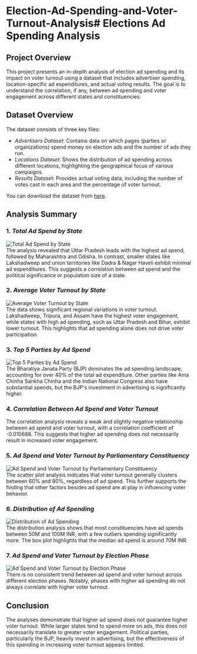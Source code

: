 # Election-Ad-Spending-and-Voter-Turnout-Analysis# Elections Ad Spending Analysis

## Project Overview

This project presents an in-depth analysis of election ad spending and its impact on voter turnout using a dataset that includes advertiser spending, location-specific ad expenditures, and actual voting results. The goal is to understand the correlation, if any, between ad spending and voter engagement across different states and constituencies.

## Dataset Overview

The dataset consists of three key files:

- *Advertisers Dataset*: Contains data on which pages (parties or organizations) spend money on election ads and the number of ads they run.
- *Locations Dataset*: Shows the distribution of ad spending across different locations, highlighting the geographical focus of various campaigns.
- *Results Dataset*: Provides actual voting data, including the number of votes cast in each area and the percentage of voter turnout.

You can download the dataset from [here](#).

## Analysis Summary

### 1. *Total Ad Spend by State*

![Total Ad Spend by State](chart1.png)  
The analysis revealed that Uttar Pradesh leads with the highest ad spend, followed by Maharashtra and Odisha. In contrast, smaller states like Lakshadweep and union territories like Dadra & Nagar Haveli exhibit minimal ad expenditures. This suggests a correlation between ad spend and the political significance or population size of a state.

### 2. *Average Voter Turnout by State*

![Average Voter Turnout by State](chart2.png)  
The data shows significant regional variations in voter turnout. Lakshadweep, Tripura, and Assam have the highest voter engagement, while states with high ad spending, such as Uttar Pradesh and Bihar, exhibit lower turnout. This highlights that ad spending alone does not drive voter participation.

### 3. *Top 5 Parties by Ad Spend*

![Top 5 Parties by Ad Spend](chart3.png)  
The Bharatiya Janata Party (BJP) dominates the ad spending landscape, accounting for over 40% of the total ad expenditure. Other parties like Ama Chinha Sankha Chinha and the Indian National Congress also have substantial spends, but the BJP's investment in advertising is significantly higher.

### 4. *Correlation Between Ad Spend and Voter Turnout*

The correlation analysis reveals a weak and slightly negative relationship between ad spend and voter turnout, with a correlation coefficient of -0.010688. This suggests that higher ad spending does not necessarily result in increased voter engagement.

### 5. *Ad Spend and Voter Turnout by Parliamentary Constituency*

![Ad Spend and Voter Turnout by Parliamentary Constituency](chart4.png)  
The scatter plot analysis indicates that voter turnout generally clusters between 60% and 80%, regardless of ad spend. This further supports the finding that other factors besides ad spend are at play in influencing voter behavior.

### 6. *Distribution of Ad Spending*

![Distribution of Ad Spending](chart5.png)  
The distribution analysis shows that most constituencies have ad spends between 50M and 100M INR, with a few outliers spending significantly more. The box plot highlights that the median ad spend is around 70M INR.

### 7. *Ad Spend and Voter Turnout by Election Phase*

![Ad Spend and Voter Turnout by Election Phase](chart6.png)  
There is no consistent trend between ad spend and voter turnout across different election phases. Notably, phases with higher ad spending do not always correlate with higher voter turnout.

## Conclusion

The analyses demonstrate that higher ad spend does not guarantee higher voter turnout. While larger states tend to spend more on ads, this does not necessarily translate to greater voter engagement. Political parties, particularly the BJP, heavily invest in advertising, but the effectiveness of this spending in increasing voter turnout appears limited.
